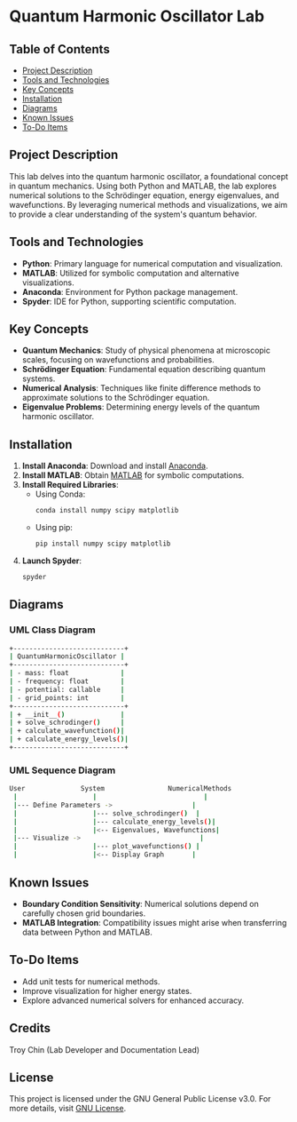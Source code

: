 # Quantum Harmonic Oscillator Lab

## Table of Contents
- [Project Description](#project-description)
- [Tools and Technologies](#tools-and-technologies)
- [Key Concepts](#key-concepts)
- [Installation](#installation)
- [Diagrams](#diagrams)
- [Known Issues](#known-issues)
- [To-Do Items](#to-do-items)

## Project Description
This lab delves into the quantum harmonic oscillator, a foundational concept in quantum mechanics. Using both Python and MATLAB, the lab explores numerical solutions to the Schrödinger equation, energy eigenvalues, and wavefunctions. By leveraging numerical methods and visualizations, we aim to provide a clear understanding of the system's quantum behavior.

## Tools and Technologies

- **Python**: Primary language for numerical computation and visualization.
- **MATLAB**: Utilized for symbolic computation and alternative visualizations.
- **Anaconda**: Environment for Python package management.
- **Spyder**: IDE for Python, supporting scientific computation.

## Key Concepts

- **Quantum Mechanics**: Study of physical phenomena at microscopic scales, focusing on wavefunctions and probabilities.
- **Schrödinger Equation**: Fundamental equation describing quantum systems.
- **Numerical Analysis**: Techniques like finite difference methods to approximate solutions to the Schrödinger equation.
- **Eigenvalue Problems**: Determining energy levels of the quantum harmonic oscillator.

## Installation

1. **Install Anaconda**: Download and install [Anaconda](https://www.anaconda.com/products/distribution).
2. **Install MATLAB**: Obtain [MATLAB](https://www.mathworks.com/products/matlab.html) for symbolic computations.
3. **Install Required Libraries**:
   - Using Conda:
     ```bash
     conda install numpy scipy matplotlib
     ```
   - Using pip:
     ```bash
     pip install numpy scipy matplotlib
     ```
4. **Launch Spyder**:
   ```bash
   spyder
   ```

## Diagrams

### UML Class Diagram
```bash
+----------------------------+
| QuantumHarmonicOscillator |
+----------------------------+
| - mass: float             |
| - frequency: float        |
| - potential: callable     |
| - grid_points: int        |
+----------------------------+
| + __init__()              |
| + solve_schrodinger()     |
| + calculate_wavefunction()|
| + calculate_energy_levels()|
+----------------------------+
```

### UML Sequence Diagram
```bash
User              System                NumericalMethods
 |                   |                           |
 |--- Define Parameters ->                    |
 |                   |--- solve_schrodinger()  |
 |                   |--- calculate_energy_levels()|
 |                   |<-- Eigenvalues, Wavefunctions|
 |--- Visualize ->                              |
 |                   |--- plot_wavefunctions() |
 |                   |<-- Display Graph       |
```

## Known Issues

- **Boundary Condition Sensitivity**: Numerical solutions depend on carefully chosen grid boundaries.
- **MATLAB Integration**: Compatibility issues might arise when transferring data between Python and MATLAB.

## To-Do Items

- Add unit tests for numerical methods.
- Improve visualization for higher energy states.
- Explore advanced numerical solvers for enhanced accuracy.

## Credits

Troy Chin (Lab Developer and Documentation Lead)

## License

This project is licensed under the GNU General Public License v3.0. For more details, visit [GNU License](https://www.gnu.org/licenses/gpl-3.0.en.html).
